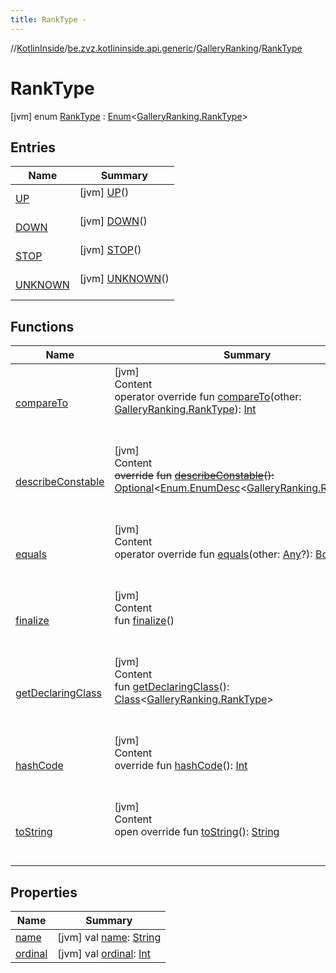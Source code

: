 ```yaml
---
title: RankType -
---
```

//[KotlinInside](../../../index.md)/[be.zvz.kotlininside.api.generic](../../index.md)/[GalleryRanking](../index.md)/[RankType](index.md)



# RankType  
 [jvm] enum [RankType](index.md) : [Enum](https://kotlinlang.org/api/latest/jvm/stdlib/kotlin/-enum/index.html)<[GalleryRanking.RankType](index.md)>    


## Entries  
  
|  Name|  Summary| 
|---|---|
| <a name="be.zvz.kotlininside.api.generic/GalleryRanking.RankType.UP///PointingToDeclaration/"></a>[UP](-u-p/index.md)| <a name="be.zvz.kotlininside.api.generic/GalleryRanking.RankType.UP///PointingToDeclaration/"></a> [jvm] [UP](-u-p/index.md)()  <br>   <br>
| <a name="be.zvz.kotlininside.api.generic/GalleryRanking.RankType.DOWN///PointingToDeclaration/"></a>[DOWN](-d-o-w-n/index.md)| <a name="be.zvz.kotlininside.api.generic/GalleryRanking.RankType.DOWN///PointingToDeclaration/"></a> [jvm] [DOWN](-d-o-w-n/index.md)()  <br>   <br>
| <a name="be.zvz.kotlininside.api.generic/GalleryRanking.RankType.STOP///PointingToDeclaration/"></a>[STOP](-s-t-o-p/index.md)| <a name="be.zvz.kotlininside.api.generic/GalleryRanking.RankType.STOP///PointingToDeclaration/"></a> [jvm] [STOP](-s-t-o-p/index.md)()  <br>   <br>
| <a name="be.zvz.kotlininside.api.generic/GalleryRanking.RankType.UNKNOWN///PointingToDeclaration/"></a>[UNKNOWN](-u-n-k-n-o-w-n/index.md)| <a name="be.zvz.kotlininside.api.generic/GalleryRanking.RankType.UNKNOWN///PointingToDeclaration/"></a> [jvm] [UNKNOWN](-u-n-k-n-o-w-n/index.md)()  <br>   <br>


## Functions  
  
|  Name|  Summary| 
|---|---|
| <a name="kotlin/Enum/compareTo/#be.zvz.kotlininside.api.generic.GalleryRanking.RankType/PointingToDeclaration/"></a>[compareTo](-u-n-k-n-o-w-n/index.md#%5Bkotlin%2FEnum%2FcompareTo%2F%23be.zvz.kotlininside.api.generic.GalleryRanking.RankType%2FPointingToDeclaration%2F%5D%2FFunctions%2F-1231821796)| <a name="kotlin/Enum/compareTo/#be.zvz.kotlininside.api.generic.GalleryRanking.RankType/PointingToDeclaration/"></a>[jvm]  <br>Content  <br>operator override fun [compareTo](-u-n-k-n-o-w-n/index.md#%5Bkotlin%2FEnum%2FcompareTo%2F%23be.zvz.kotlininside.api.generic.GalleryRanking.RankType%2FPointingToDeclaration%2F%5D%2FFunctions%2F-1231821796)(other: [GalleryRanking.RankType](index.md)): [Int](https://kotlinlang.org/api/latest/jvm/stdlib/kotlin/-int/index.html)  <br><br><br>
| <a name="kotlin/Enum/describeConstable/#/PointingToDeclaration/"></a>[describeConstable](../../../be.zvz.kotlininside.session.user/-user-type/-d-u-p-l-i-c-a-t-e_-n-a-m-e-d/index.md#%5Bkotlin%2FEnum%2FdescribeConstable%2F%23%2FPointingToDeclaration%2F%5D%2FFunctions%2F-1231821796)| <a name="kotlin/Enum/describeConstable/#/PointingToDeclaration/"></a>[jvm]  <br>Content  <br>~~override~~ ~~fun~~ [~~describeConstable~~](../../../be.zvz.kotlininside.session.user/-user-type/-d-u-p-l-i-c-a-t-e_-n-a-m-e-d/index.md#%5Bkotlin%2FEnum%2FdescribeConstable%2F%23%2FPointingToDeclaration%2F%5D%2FFunctions%2F-1231821796)~~(~~~~)~~~~:~~ [Optional](https://docs.oracle.com/javase/7/docs/api/java/util/Optional.html)<[Enum.EnumDesc](https://docs.oracle.com/javase/7/docs/api/java/lang/Enum.EnumDesc.html)<[GalleryRanking.RankType](index.md)>>  <br><br><br>
| <a name="kotlin/Enum/equals/#kotlin.Any?/PointingToDeclaration/"></a>[equals](../../../be.zvz.kotlininside.session.user/-user-type/-d-u-p-l-i-c-a-t-e_-n-a-m-e-d/index.md#%5Bkotlin%2FEnum%2Fequals%2F%23kotlin.Any%3F%2FPointingToDeclaration%2F%5D%2FFunctions%2F-1231821796)| <a name="kotlin/Enum/equals/#kotlin.Any?/PointingToDeclaration/"></a>[jvm]  <br>Content  <br>operator override fun [equals](../../../be.zvz.kotlininside.session.user/-user-type/-d-u-p-l-i-c-a-t-e_-n-a-m-e-d/index.md#%5Bkotlin%2FEnum%2Fequals%2F%23kotlin.Any%3F%2FPointingToDeclaration%2F%5D%2FFunctions%2F-1231821796)(other: [Any](https://kotlinlang.org/api/latest/jvm/stdlib/kotlin/-any/index.html)?): [Boolean](https://kotlinlang.org/api/latest/jvm/stdlib/kotlin/-boolean/index.html)  <br><br><br>
| <a name="kotlin/Enum/finalize/#/PointingToDeclaration/"></a>[finalize](../../../be.zvz.kotlininside.session.user/-user-type/-d-u-p-l-i-c-a-t-e_-n-a-m-e-d/index.md#%5Bkotlin%2FEnum%2Ffinalize%2F%23%2FPointingToDeclaration%2F%5D%2FFunctions%2F-1231821796)| <a name="kotlin/Enum/finalize/#/PointingToDeclaration/"></a>[jvm]  <br>Content  <br>fun [finalize](../../../be.zvz.kotlininside.session.user/-user-type/-d-u-p-l-i-c-a-t-e_-n-a-m-e-d/index.md#%5Bkotlin%2FEnum%2Ffinalize%2F%23%2FPointingToDeclaration%2F%5D%2FFunctions%2F-1231821796)()  <br><br><br>
| <a name="kotlin/Enum/getDeclaringClass/#/PointingToDeclaration/"></a>[getDeclaringClass](../../../be.zvz.kotlininside.session.user/-user-type/-d-u-p-l-i-c-a-t-e_-n-a-m-e-d/index.md#%5Bkotlin%2FEnum%2FgetDeclaringClass%2F%23%2FPointingToDeclaration%2F%5D%2FFunctions%2F-1231821796)| <a name="kotlin/Enum/getDeclaringClass/#/PointingToDeclaration/"></a>[jvm]  <br>Content  <br>fun [getDeclaringClass](../../../be.zvz.kotlininside.session.user/-user-type/-d-u-p-l-i-c-a-t-e_-n-a-m-e-d/index.md#%5Bkotlin%2FEnum%2FgetDeclaringClass%2F%23%2FPointingToDeclaration%2F%5D%2FFunctions%2F-1231821796)(): [Class](https://docs.oracle.com/javase/7/docs/api/java/lang/Class.html)<[GalleryRanking.RankType](index.md)>  <br><br><br>
| <a name="kotlin/Enum/hashCode/#/PointingToDeclaration/"></a>[hashCode](../../../be.zvz.kotlininside.session.user/-user-type/-d-u-p-l-i-c-a-t-e_-n-a-m-e-d/index.md#%5Bkotlin%2FEnum%2FhashCode%2F%23%2FPointingToDeclaration%2F%5D%2FFunctions%2F-1231821796)| <a name="kotlin/Enum/hashCode/#/PointingToDeclaration/"></a>[jvm]  <br>Content  <br>override fun [hashCode](../../../be.zvz.kotlininside.session.user/-user-type/-d-u-p-l-i-c-a-t-e_-n-a-m-e-d/index.md#%5Bkotlin%2FEnum%2FhashCode%2F%23%2FPointingToDeclaration%2F%5D%2FFunctions%2F-1231821796)(): [Int](https://kotlinlang.org/api/latest/jvm/stdlib/kotlin/-int/index.html)  <br><br><br>
| <a name="kotlin/Enum/toString/#/PointingToDeclaration/"></a>[toString](../../../be.zvz.kotlininside.session.user/-user-type/-d-u-p-l-i-c-a-t-e_-n-a-m-e-d/index.md#%5Bkotlin%2FEnum%2FtoString%2F%23%2FPointingToDeclaration%2F%5D%2FFunctions%2F-1231821796)| <a name="kotlin/Enum/toString/#/PointingToDeclaration/"></a>[jvm]  <br>Content  <br>open override fun [toString](../../../be.zvz.kotlininside.session.user/-user-type/-d-u-p-l-i-c-a-t-e_-n-a-m-e-d/index.md#%5Bkotlin%2FEnum%2FtoString%2F%23%2FPointingToDeclaration%2F%5D%2FFunctions%2F-1231821796)(): [String](https://kotlinlang.org/api/latest/jvm/stdlib/kotlin/-string/index.html)  <br><br><br>


## Properties  
  
|  Name|  Summary| 
|---|---|
| <a name="be.zvz.kotlininside.api.generic/GalleryRanking.RankType/name/#/PointingToDeclaration/"></a>[name](name.md)| <a name="be.zvz.kotlininside.api.generic/GalleryRanking.RankType/name/#/PointingToDeclaration/"></a> [jvm] val [name](name.md): [String](https://kotlinlang.org/api/latest/jvm/stdlib/kotlin/-string/index.html)   <br>
| <a name="be.zvz.kotlininside.api.generic/GalleryRanking.RankType/ordinal/#/PointingToDeclaration/"></a>[ordinal](ordinal.md)| <a name="be.zvz.kotlininside.api.generic/GalleryRanking.RankType/ordinal/#/PointingToDeclaration/"></a> [jvm] val [ordinal](ordinal.md): [Int](https://kotlinlang.org/api/latest/jvm/stdlib/kotlin/-int/index.html)   <br>

